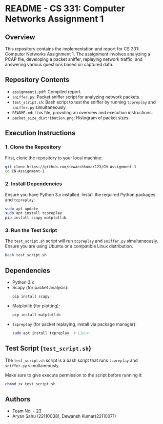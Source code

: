 # README - CS 331: Computer Networks Assignment 1

## Overview
This repository contains the implementation and report for CS 331: Computer Networks Assignment 1. The assignment involves analyzing a PCAP file, developing a packet sniffer, replaying network traffic, and answering various questions based on captured data.

## Repository Contents
- `assignment1.pdf`: Compiled report.
- `sniffer.py`: Packet sniffer script for analyzing network packets.
- `test_script.sh`: Bash script to test the sniffer by running `tcpreplay` and `sniffer.py` simultaneously.
- `README.md`: This file, providing an overview and execution instructions.
- `packet_size_distribution.png`: Histogram of packet sizes.

## Execution Instructions

### 1. Clone the Repository
First, clone the repository to your local machine:
```bash
git clone https://github.com/dewanshkumar123/CN-Assignment-1
cd CN-Assignment-1
```

### 2. Install Dependencies
Ensure you have Python 3.x installed. Install the required Python packages and `tcpreplay`:
```bash
sudo apt update
sudo apt install tcpreplay
pip install scapy matplotlib
```

### 3. Run the Test Script
The `test_script.sh` script will run `tcpreplay` and `sniffer.py` simultaneously. Ensure you are using Ubuntu or a compatible Linux distribution.

```bash
bash test_script.sh
```

## Dependencies
- Python 3.x
- Scapy (for packet analysis):
  ```bash
  pip install scapy
  ```
- Matplotlib (for plotting):
  ```bash
  pip install matplotlib
  ```
- `tcpreplay` (for packet replaying, install via package manager):
  ```bash
  sudo apt install tcpreplay  # Linux
  ```

## Test Script (`test_script.sh`)
The `test_script.sh` script is a bash script that runs `tcpreplay` and `sniffer.py` simultaneously.


Make sure to give execute permission to the script before running it:
```bash
chmod +x test_script.sh
```

## Authors
- Team No. - 23
- Aryan Sahu (22110038), Dewansh Kumar(22110071)
